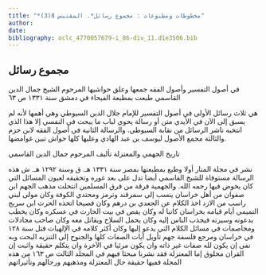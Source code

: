 ```yaml
---
title: "*مخطوطات ومطبوعات : مجموع رسائل*. المقتبس 8(3)"
author: 
date: 
bibliography: oclc_4770057679-i_86-div_11.d1e3506.bib
---
```




##  مجموع رسائل 


 في أصول التفسير وأصول الفقه جمعها وعلق حواشيها المرحوم  الشيخ  جمال الدين  القاسمي  طبعت بمطبعة الفيحاء في دمشق سنة  ١٣٣١  ص  ٦٣ 

 هي  ثلاث  رسائل الأولى في أصول التفسير للإمام جلال الدين السيوطي وهي أهمها لأنه لم يسبق إلى الآن في الأيدي متن أو رسالة يحوي لباب ما يبحث في النفسي إلا هذا الذي انتخبه ناشر الرسائل من نقابة السيوطي. والرسالة الثانية في أصول الفقه لابن حزم والثالثة مجمع الأصول ليوسف بن عبد الهادي وعليها كلها حواش تبين غوامضها. 

 تاريخ الجهمي والمعتزلة   تأليف المرحوم  جمال الدين  القاسمي 

 نشر في مجلة المنار أولا وطبع بمطبعتها بمصر سنة  ١٣٣١  هـ. ق وسنة  ١٢٩٢  هـ. ش هذه الرسالة مستوفاة للشيخ القاسمي أيضا تدل على بعد غوره وتحقيقه لعيون المسائل التي كان يخوض فيها رحمه الله. والجهمية فرقة من فرق المسلمين انتحلت مذهب الجهم ابن صفوان من أهل خراسان ينسب إلى سمرقند وترمز ومحتدي الكوفة وكان مولى لبني راسب من الازد اخذ الكلام عن الجعدي بن درهم وكان فصيحا اتخذه الحرث ابن سريج التميمي أيام قيامه بخراسان كاتبا له وكان يقص في بيت الحارث في عسكره وكان يخطب بدعوته وسيرته فيجذب الناس إليه وكان يحمل السلاح ويقاتل معه وكان صاحب مجادلات ومخاصمات في مسائل الكلام التي يدعو إليها وكان أكثر كلامه في الإلهيات قتل سنة  ١٢٨  في خراسان ومرجع فلسفة جهم تأويل آيات الصفات كلها والجنوح إلى التنزيه البحت وبه نفى إن يكون لله صفات غير ذاته وان يكون مرئيا في الآخرة وان يتكلم حقيقة واثبت إن القران مخلوق إما المعتزلة فقد نشرنا مبحثا فيهم في المجلد الثالث ص  ١٦٣  من هذه المجلة ففيها حقيقة حال المعتزلة ومذهبهم ورجالهم وتأثيراتهم 
